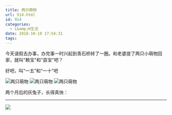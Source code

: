 ```yaml
---
title: 两只萌物
url: 914.html
id: 914
categories:
  - L&amp;H生活
date: 2018-10-10 17:54:31
tags:
---
```


今天请假去办事，办完事一时兴起到青石桥转了一圈。和老婆提了两只小萌物回家，就叫"赖宝"和"孬宝"吧？

好吧，叫“一五”和“一十”吧

![两只萌物](http://pic.www.l2h.site/l2hsiteIMG_20181010_173111.jpg "两只萌物")
![两只萌物](http://pic.www.l2h.site/l2hsiteIMG_20181010_172910.jpg "两只萌物")
![两只萌物](http://pic.www.l2h.site/l2hsiteIMG_20181010_172901.jpg "两只萌物")

两个月后的灰兔子，长得真快：

* * *

![](http://pic.l2h.site/IMG_20181202_205944-1024x764.jpg)